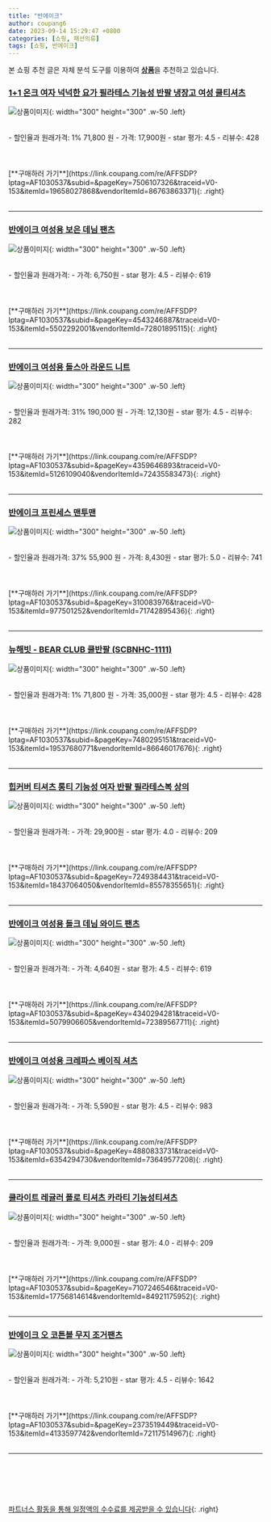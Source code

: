 ```yaml
---
title: "반에이크"
author: coupang6
date: 2023-09-14 15:29:47 +0800
categories: [쇼핑, 패션의류]
tags: [쇼핑, 반에이크]
---
```


본 쇼핑 추천 글은 자체 분석 도구를 이용하여 [**상품**](https://link.coupang.com/a/bao1ui)을 추천하고 있습니다.

### [1+1 온크 여자 넉넉한 요가 필라테스 기능성 반팔 냉장고 여성 쿨티셔츠](https://link.coupang.com/re/AFFSDP?lptag=AF1030537&subid=&pageKey=7506107326&traceid=V0-153&itemId=19658027868&vendorItemId=86763863371)

![상품이미지](https://thumbnail7.coupangcdn.com/thumbnails/remote/230x230ex/image/vendor_inventory/fd50/9e2691014e9e74e7a04be2b8f1e5913ab34a81ab814b1bb9d1f58ee13cd9.jpg){: width="300" height="300" .w-50 .left}


<br>
- 할인율과 원래가격: 1%  71,800   원
- 가격: 17,900원
- star 평가: 4.5
- 리뷰수: 428
<br>
<br>
<br>
<br>
[**구매하러 가기**](https://link.coupang.com/re/AFFSDP?lptag=AF1030537&subid=&pageKey=7506107326&traceid=V0-153&itemId=19658027868&vendorItemId=86763863371){: .right}
<br>
<br>

---

### [반에이크 여성용 보은 데님 팬츠](https://link.coupang.com/re/AFFSDP?lptag=AF1030537&subid=&pageKey=4543246887&traceid=V0-153&itemId=5502292001&vendorItemId=72801895115)

![상품이미지](https://thumbnail9.coupangcdn.com/thumbnails/remote/230x230ex/image/rs_quotation_api/9zwmivln/bd4f81f3434b4f0a9946deb24c9f842d.jpg){: width="300" height="300" .w-50 .left}


<br>
- 할인율과 원래가격: 
- 가격: 6,750원
- star 평가: 4.5
- 리뷰수: 619
<br>
<br>
<br>
<br>
[**구매하러 가기**](https://link.coupang.com/re/AFFSDP?lptag=AF1030537&subid=&pageKey=4543246887&traceid=V0-153&itemId=5502292001&vendorItemId=72801895115){: .right}
<br>
<br>

---

### [반에이크 여성용 돌스아 라운드 니트](https://link.coupang.com/re/AFFSDP?lptag=AF1030537&subid=&pageKey=4359646893&traceid=V0-153&itemId=5126109040&vendorItemId=72435583473)

![상품이미지](https://thumbnail8.coupangcdn.com/thumbnails/remote/230x230ex/image/rs_quotation_api/7z6qzysm/df4cb90f16d84320afa925e1dbc932c1.jpg){: width="300" height="300" .w-50 .left}


<br>
- 할인율과 원래가격: 31%  190,000   원
- 가격: 12,130원
- star 평가: 4.5
- 리뷰수: 282
<br>
<br>
<br>
<br>
[**구매하러 가기**](https://link.coupang.com/re/AFFSDP?lptag=AF1030537&subid=&pageKey=4359646893&traceid=V0-153&itemId=5126109040&vendorItemId=72435583473){: .right}
<br>
<br>

---

### [반에이크 프린세스 맨투맨](https://link.coupang.com/re/AFFSDP?lptag=AF1030537&subid=&pageKey=310083976&traceid=V0-153&itemId=977501252&vendorItemId=71742895436)

![상품이미지](https://thumbnail6.coupangcdn.com/thumbnails/remote/230x230ex/image/retail/images/2019/09/30/12/2/914ecfb8-626c-40d7-866d-9c379a38a1a2.jpg){: width="300" height="300" .w-50 .left}


<br>
- 할인율과 원래가격: 37%  55,900   원
- 가격: 8,430원
- star 평가: 5.0
- 리뷰수: 741
<br>
<br>
<br>
<br>
[**구매하러 가기**](https://link.coupang.com/re/AFFSDP?lptag=AF1030537&subid=&pageKey=310083976&traceid=V0-153&itemId=977501252&vendorItemId=71742895436){: .right}
<br>
<br>

---

### [뉴해빗 - BEAR CLUB 쿨반팔 (SCBNHC-1111)](https://link.coupang.com/re/AFFSDP?lptag=AF1030537&subid=&pageKey=7480295151&traceid=V0-153&itemId=19537680771&vendorItemId=86646017676)

![상품이미지](https://thumbnail9.coupangcdn.com/thumbnails/remote/230x230ex/image/vendor_inventory/f3de/40189f3e043aa7dce03e0f68754b71609044060fd8823c769edf65bb40d2.jpg){: width="300" height="300" .w-50 .left}


<br>
- 할인율과 원래가격: 1%  71,800   원
- 가격: 35,000원
- star 평가: 4.5
- 리뷰수: 428
<br>
<br>
<br>
<br>
[**구매하러 가기**](https://link.coupang.com/re/AFFSDP?lptag=AF1030537&subid=&pageKey=7480295151&traceid=V0-153&itemId=19537680771&vendorItemId=86646017676){: .right}
<br>
<br>

---

### [힙커버 티셔츠 롱티 기능성 여자 반팔 필라테스복 상의](https://link.coupang.com/re/AFFSDP?lptag=AF1030537&subid=&pageKey=7249384431&traceid=V0-153&itemId=18437064050&vendorItemId=85578355651)

![상품이미지](https://thumbnail10.coupangcdn.com/thumbnails/remote/230x230ex/image/vendor_inventory/7dfa/1141ec4d99fcfe78aa19576125ebba0d134bb60a647b4021160ed99808f1.jpg){: width="300" height="300" .w-50 .left}


<br>
- 할인율과 원래가격: 
- 가격: 29,900원
- star 평가: 4.0
- 리뷰수: 209
<br>
<br>
<br>
<br>
[**구매하러 가기**](https://link.coupang.com/re/AFFSDP?lptag=AF1030537&subid=&pageKey=7249384431&traceid=V0-153&itemId=18437064050&vendorItemId=85578355651){: .right}
<br>
<br>

---

### [반에이크 여성용 돌크 데님 와이드 팬츠](https://link.coupang.com/re/AFFSDP?lptag=AF1030537&subid=&pageKey=4340294281&traceid=V0-153&itemId=5079906605&vendorItemId=72389567711)

![상품이미지](https://thumbnail10.coupangcdn.com/thumbnails/remote/230x230ex/image/rs_quotation_api/yc4z1sh6/41d2cd6d4dfc44d49ff635c9b46756d5.jpg){: width="300" height="300" .w-50 .left}


<br>
- 할인율과 원래가격: 
- 가격: 4,640원
- star 평가: 4.5
- 리뷰수: 619
<br>
<br>
<br>
<br>
[**구매하러 가기**](https://link.coupang.com/re/AFFSDP?lptag=AF1030537&subid=&pageKey=4340294281&traceid=V0-153&itemId=5079906605&vendorItemId=72389567711){: .right}
<br>
<br>

---

### [반에이크 여성용 크레파스 베이직 셔츠](https://link.coupang.com/re/AFFSDP?lptag=AF1030537&subid=&pageKey=4880833731&traceid=V0-153&itemId=6354294730&vendorItemId=73649577208)

![상품이미지](https://thumbnail7.coupangcdn.com/thumbnails/remote/230x230ex/image/rs_quotation_api/ayefdspd/e052e3bb3ff64dad9d75c6c75f97a3e6.jpg){: width="300" height="300" .w-50 .left}


<br>
- 할인율과 원래가격: 
- 가격: 5,590원
- star 평가: 4.5
- 리뷰수: 983
<br>
<br>
<br>
<br>
[**구매하러 가기**](https://link.coupang.com/re/AFFSDP?lptag=AF1030537&subid=&pageKey=4880833731&traceid=V0-153&itemId=6354294730&vendorItemId=73649577208){: .right}
<br>
<br>

---

### [쿨라이트 레귤러 폴로 티셔츠 카라티 기능성티셔츠](https://link.coupang.com/re/AFFSDP?lptag=AF1030537&subid=&pageKey=7107246546&traceid=V0-153&itemId=17756814614&vendorItemId=84921175952)

![상품이미지](https://thumbnail6.coupangcdn.com/thumbnails/remote/230x230ex/image/vendor_inventory/f446/d15cbfd1db4d166de8857052958b83cb89d0e921950b29ff8b655cd9cd58.jpg){: width="300" height="300" .w-50 .left}


<br>
- 할인율과 원래가격: 
- 가격: 9,000원
- star 평가: 4.0
- 리뷰수: 209
<br>
<br>
<br>
<br>
[**구매하러 가기**](https://link.coupang.com/re/AFFSDP?lptag=AF1030537&subid=&pageKey=7107246546&traceid=V0-153&itemId=17756814614&vendorItemId=84921175952){: .right}
<br>
<br>

---

### [반에이크 오 코튼볼 무지 조거팬츠](https://link.coupang.com/re/AFFSDP?lptag=AF1030537&subid=&pageKey=2373519449&traceid=V0-153&itemId=4133597742&vendorItemId=72117514967)

![상품이미지](https://thumbnail10.coupangcdn.com/thumbnails/remote/230x230ex/image/rs_quotation_api/6p4dxyfu/87812d5e3d5b4a67ad289dfd7a97402f.jpg){: width="300" height="300" .w-50 .left}


<br>
- 할인율과 원래가격: 
- 가격: 5,210원
- star 평가: 4.5
- 리뷰수: 1642
<br>
<br>
<br>
<br>
[**구매하러 가기**](https://link.coupang.com/re/AFFSDP?lptag=AF1030537&subid=&pageKey=2373519449&traceid=V0-153&itemId=4133597742&vendorItemId=72117514967){: .right}
<br>
<br>

---
<br><br><br><br><br> [파트너스 활동을 통해 일정액의 수수료를 제공받을 수 있습니다](https://link.coupang.com/a/bao1ui){: .right}